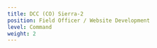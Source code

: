 ```yaml
---
title: DCC (CO) Sierra-2
position: Field Officer / Website Development
level: Command
weight: 2
---
```

